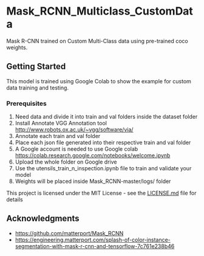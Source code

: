 
# Mask_RCNN_Multiclass_CustomData

Mask R-CNN trained on Custom Multi-Class data using pre-trained coco weights. 


## Getting Started

This model is trained using Google Colab to show the example for custom data training and testing.

### Prerequisites

1. Need data and divide it into train and val folders inside the dataset folder
2. Install Annotate VGG Annotation tool  http://www.robots.ox.ac.uk/~vgg/software/via/
3. Annotate each train and val folder
4. Place each json file generated into their respective train and val folder
5. A Google account is needed to use Google colab https://colab.research.google.com/notebooks/welcome.ipynb
6. Upload the whole folder on Google drive
7. Use the utensils_train_n_inspection.ipynb file to train and validate your model
8. Weights will be placed inside Mask_RCNN-master/logs/ folder


This project is licensed under the MIT License - see the [LICENSE.md](LICENSE.md) file for details

## Acknowledgments

* https://github.com/matterport/Mask_RCNN
* https://engineering.matterport.com/splash-of-color-instance-segmentation-with-mask-r-cnn-and-tensorflow-7c761e238b46
